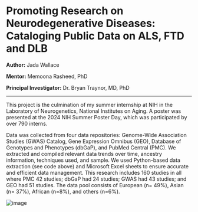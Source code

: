 # Promoting Research on Neurodegenerative Diseases: Cataloging Public Data on ALS, FTD and DLB

**Author:** Jada Wallace

**Mentor:** Memoona Rasheed, PhD

**Principal Investigator:** Dr. Bryan Traynor, MD, PhD

___

This project is the culmination of my summer internship at NIH in the Laboratory of Neurogenetics, National Institutes on Aging. A poster was presented at the 2024 NIH Summer Poster Day, which was participated by over 790 interns.

Data was collected from four data repositories: Genome-Wide Association Studies
(GWAS) Catalog, Gene Expression Omnibus (GEO), Database of Genotypes and
Phenotypes (dbGaP), and PubMed Central (PMC). We extracted and compiled relevant
data trends over time, ancestry information, techniques used, and sample. We used
Python-based data extraction (see code above) and Microsoft Excel sheets to ensure accurate and efficient
data management. This research includes 160 studies in all where PMC 42 studies;
dbGaP had 24 studies; GWAS had 43 studies; and GEO had 51 studies. The data pool
consists of European (n= 49%), Asian (n= 37%), African (n=8%), and others (n=6%).

![image](https://github.com/user-attachments/assets/1aae82fd-b28c-45a0-b4cd-af1ef4b7753b)
